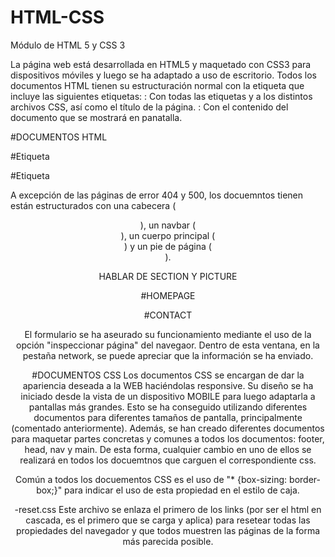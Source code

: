 # HTML-CSS
Módulo de HTML 5 y CSS 3

La página web está desarrollada en HTML5 y maquetado con CSS3 para dispositivos móviles y luego se ha adaptado a uso de escritorio.
Todos los documentos HTML tienen su estructuración normal con la etiqueta <html> que incluye las siguientes etiquetas:
	<head>: Con todas las etiquetas <meta> y <links> a los distintos archivos CSS, así como el título de la página.
	<body>: Con el contenido del documento que se mostrará en panatalla.

#DOCUMENTOS HTML


#Etiqueta <head>


#Etiqueta <body>

A excepción de las páginas de error 404 y 500, los docuemntos tienen están estructurados con una cabecera (<header>), un navbar (<nav>), un cuerpo principal (<main>) y un pie de página (<footer>).

HABLAR DE SECTION Y PICTURE

<header>

<nav>

<main>

<footer>


#HOMEPAGE

#CONTACT

El formulario se ha aseurado su funcionamiento mediante el uso de la opción "inspeccionar página" del navegaor. Dentro de esta ventana, en la pestaña network, se puede apreciar que la información se ha enviado.


#DOCUMENTOS CSS
Los documentos CSS se encargan de dar la apariencia deseada a la WEB haciéndolas responsive.
Su diseño se ha iniciado desde la vista de un dispositivo MOBILE para luego adaptarla a pantallas más grandes. Esto se ha conseguido utilizando diferentes documentos para diferentes tamaños de pantalla, principalmente (comentado anteriormente).
Además, se han creado diferentes documentos para maquetar partes concretas y comunes a todos los documentos: footer, head, nav y main. De esta forma, cualquier cambio en uno de ellos se realizará en todos los docuemtnos que carguen el correspondiente css.

Común a todos los docuementos CSS es el uso de "* {box-sizing: border-box;}" para indicar el uso de esta propiedad en el estilo de caja.

-reset.css
Este archivo se enlaza el primero de los links (por ser el html en cascada, es el primero que se carga y aplica) para resetear todas las propiedades del navegador y que todos muestren las páginas de la forma más parecida posible.
